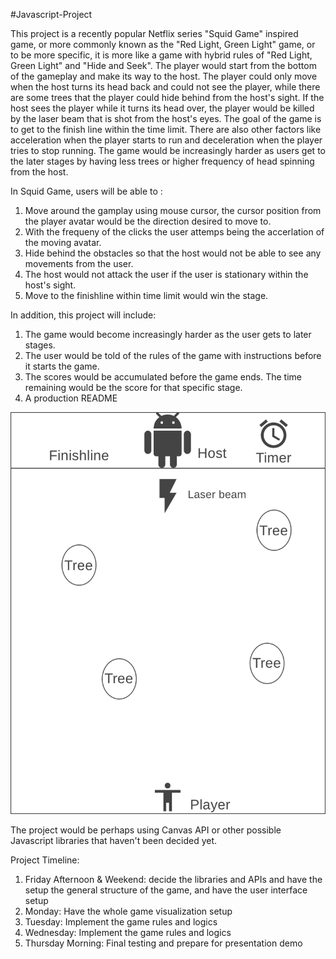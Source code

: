 #Javascript-Project

  This project is a recently popular Netflix series "Squid Game" inspired game, or more commonly known as the "Red Light, Green Light" game, or to be more specific, it is more like a game with hybrid rules of "Red Light, Green Light" and "Hide and Seek".
  The player would start from the bottom of the gameplay and make its way to the host. The player could only move when the host turns its head back and could not see the player, while there are some trees that the player could hide behind from the host's sight. If the host sees the player while it turns its head over, the player would be killed by the laser beam that is shot from the host's eyes. The goal of the game is to get to the finish line within the time limit. There are also other factors like acceleration when the player starts to run and deceleration when the player tries to stop running. The game would be increasingly harder as users get to the later stages by having less trees or higher frequency of head spinning from the host.


In Squid Game, users will be able to :

  1. Move around the gamplay using mouse cursor, the cursor position from the player avatar would be the direction desired to move to.
  2. With the frequeny of the clicks the user attemps being the accerlation of the moving avatar.
  3. Hide behind the obstacles so that the host would not be able to see any movements from the user.
  4. The host would not attack the user if the user is stationary within the host's sight.
  5. Move to the finishline within time limit would win the stage.


In addition, this project will include:

  1. The game would become increasingly harder as the user gets to later stages.
  2. The user would be told of the rules of the game with instructions before it starts the game.
  3. The scores would be accumulated before the game ends. The time remaining would be the score for that specific stage.
  4. A production README
  
![alt text](https://github.com/ms0372631/Javascript-Project/blob/eade80975bc850aab8e2c56bb921beee74dacfbc/wireframe.png?raw=true)


The project would be perhaps using Canvas API or other possible Javascript libraries that haven't been decided yet.


Project Timeline:

  1. Friday Afternoon & Weekend: decide the libraries and APIs and have the setup the general structure of the game, and have the user interface setup
  2. Monday: Have the whole game visualization setup
  3. Tuesday: Implement the game rules and logics 
  4. Wednesday: Implement the game rules and logics 
  5. Thursday Morning: Final testing and prepare for presentation demo

